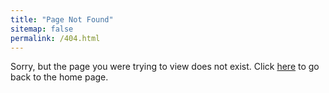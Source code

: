 ```yaml
---
title: "Page Not Found"
sitemap: false
permalink: /404.html
---
```


Sorry, but the page you were trying to view does not exist. Click [here](/about) to go back to the home page.

<script type="text/javascript">
  var GOOG_FIXURL_LANG = 'en';
  var GOOG_FIXURL_SITE = '{{ site.url }}'
</script>
<script type="text/javascript"
  src="//linkhelp.clients.google.com/tbproxy/lh/wm/fixurl.js">
</script>
